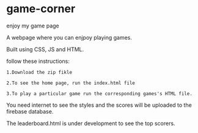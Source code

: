 # game-corner
enjoy my game page

A webpage where you can enjpoy playing games.

Built using CSS, JS and HTML.

follow these instructions:
    
    1.Download the zip fikle
    
    2.To see the home page, run the index.html file
    
    3.To play a particular game run the corresponding games's HTML file.
  
You need internet to see the styles and the scores will be uploaded to the firebase database.

The leaderboard.html is under development to see the top scorers.
